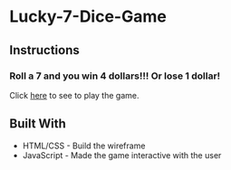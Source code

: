 # Lucky-7-Dice-Game
## Instructions
### Roll a 7 and you win 4 dollars!!! Or lose 1 dollar!
Click [here](https://seeseexiong.github.io/Lucky-7-Dice-Game/) to see to play the game.

## Built With
* HTML/CSS - Build the wireframe
* JavaScript - Made the game interactive with the user

